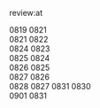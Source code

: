 review:at

0819 0821  
0821 0822  
0824 0823  
0825 0824  
0826 0825  
0827 0826  
0828 0827
0831 0830       
0901 0831
